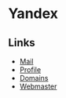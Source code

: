 # Yandex

## Links

- [Mail](https://mail.yandex.com)
- [Profile](https://passport.yandex.com/profile)
- [Domains](https://admin.yandex.ru/domains)
- [Webmaster](https://webmaster.yandex.com)
